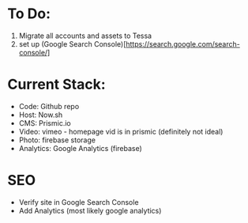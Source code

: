 # To Do:
1. Migrate all accounts and assets to Tessa
2. set up (Google Search Console)[https://search.google.com/search-console/]

# Current Stack:
* Code: Github repo
* Host: Now.sh
* CMS: Prismic.io
* Video: vimeo - homepage vid is in prismic (definitely not ideal)
* Photo: firebase storage
* Analytics: Google Analytics (firebase)

# SEO
* Verify site in Google Search Console
* Add Analytics (most likely google analytics)